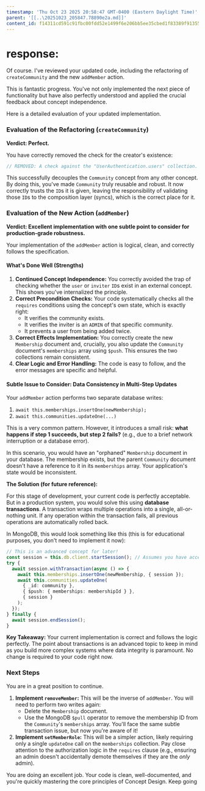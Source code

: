 ```yaml
---
timestamp: 'Thu Oct 23 2025 20:58:47 GMT-0400 (Eastern Daylight Time)'
parent: '[[..\20251023_205847.78890e2a.md]]'
content_id: f14311cd591c91fbc00fdd52e1499f6e206bb5ee35cbed1f83389f9135521a98
---
```


# response:

Of course. I've reviewed your updated code, including the refactoring of `createCommunity` and the new `addMember` action.

This is fantastic progress. You've not only implemented the next piece of functionality but have also perfectly understood and applied the crucial feedback about concept independence.

Here is a detailed evaluation of your updated implementation.

### Evaluation of the Refactoring (`createCommunity`)

**Verdict: Perfect.**

You have correctly removed the check for the creator's existence:

```typescript
// REMOVED: A check against the "UserAuthentication.users" collection.
```

This successfully decouples the `Community` concept from any other concept. By doing this, you've made `Community` truly reusable and robust. It now correctly trusts the `ID`s it is given, leaving the responsibility of validating those `ID`s to the composition layer (syncs), which is the correct place for it.

### Evaluation of the New Action (`addMember`)

**Verdict: Excellent implementation with one subtle point to consider for production-grade robustness.**

Your implementation of the `addMember` action is logical, clean, and correctly follows the specification.

#### What's Done Well (Strengths)

1. **Continued Concept Independence:** You correctly avoided the trap of checking whether the `user` or `inviter` `ID`s exist in an external concept. This shows you've internalized the principle.
2. **Correct Precondition Checks:** Your code systematically checks all the `requires` conditions using the concept's own state, which is exactly right:
   * It verifies the community exists.
   * It verifies the inviter is an `ADMIN` of that specific community.
   * It prevents a user from being added twice.
3. **Correct Effects Implementation:** You correctly create the new `Membership` document and, crucially, you also update the `Community` document's `memberships` array using `$push`. This ensures the two collections remain consistent.
4. **Clear Logic and Error Handling:** The code is easy to follow, and the error messages are specific and helpful.

#### Subtle Issue to Consider: Data Consistency in Multi-Step Updates

Your `addMember` action performs two separate database writes:

1. `await this.memberships.insertOne(newMembership);`
2. `await this.communities.updateOne(...)`

This is a very common pattern. However, it introduces a small risk: **what happens if step 1 succeeds, but step 2 fails?** (e.g., due to a brief network interruption or a database error).

In this scenario, you would have an "orphaned" `Membership` document in your database. The membership exists, but the parent `Community` document doesn't have a reference to it in its `memberships` array. Your application's state would be inconsistent.

**The Solution (for future reference):**

For this stage of development, your current code is perfectly acceptable. But in a production system, you would solve this using **database transactions**. A transaction wraps multiple operations into a single, all-or-nothing unit. If any operation within the transaction fails, all previous operations are automatically rolled back.

In MongoDB, this would look something like this (this is for educational purposes, you don't need to implement it now):

```typescript
// This is an advanced concept for later!
const session = this.db.client.startSession(); // Assumes you have access to the MongoClient instance
try {
  await session.withTransaction(async () => {
    await this.memberships.insertOne(newMembership, { session });
    await this.communities.updateOne(
      { _id: community },
      { $push: { memberships: membershipId } },
      { session }
    );
  });
} finally {
  await session.endSession();
}
```

**Key Takeaway:** Your current implementation is correct and follows the logic perfectly. The point about transactions is an advanced topic to keep in mind as you build more complex systems where data integrity is paramount. No change is required to your code right now.

### Next Steps

You are in a great position to continue.

1. **Implement `removeMember`:** This will be the inverse of `addMember`. You will need to perform two writes again:
   * Delete the `Membership` document.
   * Use the MongoDB `$pull` operator to remove the membership ID from the `Community`'s `memberships` array. You'll face the same subtle transaction issue, but now you're aware of it!
2. **Implement `setMemberRole`:** This will be a simpler action, likely requiring only a single `updateOne` call on the `memberships` collection. Pay close attention to the authorization logic in the `requires` clause (e.g., ensuring an admin doesn't accidentally demote themselves if they are the *only* admin).

You are doing an excellent job. Your code is clean, well-documented, and you're quickly mastering the core principles of Concept Design. Keep going
